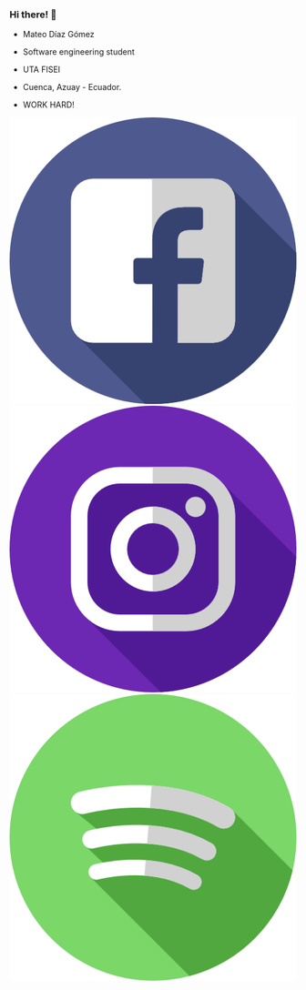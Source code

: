 ### Hi there! 👋

* Mateo Díaz Gómez

* Software engineering student

* UTA FISEI

* Cuenca, Azuay - Ecuador.

* WORK HARD!

[![facebook](icons/facebook.png)](https://www.facebook.com/mateo.diaz.13/)
[![instagram](icons/instagram.png)](https://www.instagram.com/_matcris_/)
[![spotify](icons/spotify.png)](https://open.spotify.com/user/213jio4nopdjdtmoqqljy3uai?si=860b4c9764d348d6)


<!---
**carlomagnowhite/carlomagnowhite** is a ✨ _special_ ✨ repository because its `README.md` (this file) appears on your GitHub profile.

Here are some ideas to get you started:

- 🔭 I’m currently working on ...
- 🌱 I’m currently learning ...
- 👯 I’m looking to collaborate on ...
- 🤔 I’m looking for help with ...
- 💬 Ask me about ...
- 📫 How to reach me: ...
- 😄 Pronouns: ...
- ⚡ Fun fact: ...
--->
